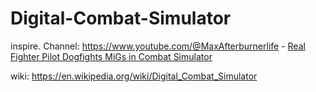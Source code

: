 # Digital-Combat-Simulator
inspire. Channel: https://www.youtube.com/@MaxAfterburnerlife - [Real Fighter Pilot Dogfights MiGs in Combat Simulator](https://youtu.be/JwsdjAGe-TA)

wiki: https://en.wikipedia.org/wiki/Digital_Combat_Simulator
